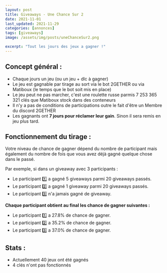 ```yaml
---
layout: post
title: Giveaways - Une Chance Sur 2
date: 2021-11-01
last_updated: 2021-11-29
categories: [annonces]
tags: [giveaways]
image: /assets/img/posts/uneChanceSur2.png

excerpt: "Tout les jours des jeux a gagner !"
---
```


## Concept général :
- Chaque jours un jeu (ou un jeu + dlc à gagner)
- Le jeu est gagnable par tirage au sort via le bot 2GETHER ou via Matiboux (le temps que le bot soit mis en place)
- Le jeu peut ne pas marcher, c'est une roulette russe parmis 7 253 365 321 clés que Matiboux stock dans des conteneurs
- Il n'y a pas de conditions de participations outre le fait d'être un Membre du discord 2GETHER
- Les gagnants ont **7 jours pour réclamer leur gain**. Sinon il sera remis en jeu plus tard.

## Fonctionnement du tirage :
Votre niveau de chance de gagner dépend du nombre de participant mais également du nombre de fois que vous avez déjà gagné quelque chose dans le passé.

Par exemple, si dans un giveaway avec 3 participants :
- Le participant 1️⃣ a gagné 5 giveaways parmi 20 giveaways passés.
- Le participant 2️⃣ a gagné 1 giveaway parmi 20 giveaways passés.
- Le participant 3️⃣ n'a jamais gagné de giveaway.

**Chaque participant obtient au final les chance de gagner suivantes :**
<br>
- Le participant 1️⃣ a 27.8% de chance de gagner.
- Le participant 2️⃣ a 35.2% de chance de gagner.
- Le participant 3️⃣ a 37.0% de chance de gagner.

## Stats :
- Actuellement 40 jeux ont été gagnés
- 4 clés n'ont pas fonctionnés